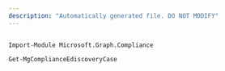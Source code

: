 ```yaml
---
description: "Automatically generated file. DO NOT MODIFY"
---
```


```powershellv1

Import-Module Microsoft.Graph.Compliance

Get-MgComplianceEdiscoveryCase

```